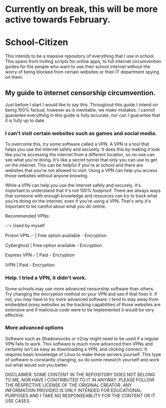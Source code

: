 # Currently on break, this will be more active towards February.
# School-Citizen
This intends to be a massive repository of everything that I use in school. This spans from trolling scripts for online apps, to full internet circumvention guides for the people who want to use their school internet without the worry of being blocked from certain websites or their IT department spying on them.



## My guide to internet censorship circumvention.

Just before I start I would like to say this. Throughout this guide I intend on being 100% factual, however as is inevitable, we make mistakes. I cannot guarantee everything in this guide is fully accurate, nor can I guarantee that it is fully up to date.

### I can't visit certain websites such as games and social media.

To overcome this, try some software called a VPN. A VPN is a tool that helps you use the internet safely and securely. It does this by making it look like you're accessing the internet from a different location, so no one can see what you're doing. It's like a secret tunnel that only you can use to get on the internet. This can be helpful if you're at school and there are websites that you're not allowed to visit. Using a VPN can help you access those websites without anyone knowing. 

While a VPN can help you use the internet safely and securely, it's important to understand that it's not 100% foolproof. There are always ways that someone with enough knowledge and resources can try to track what you're doing on the internet, even if you're using a VPN. That's why it's important to be careful about what you do online.

Recommended VPNs:

✅= Used by myself

Proton VPN ✅ | Free option available - Encryption 

Cyberghost | Free option available - Encryption

Express VPN ✅| Paid - Encryption

IVPN | Paid - Encryption

### Help. I tried a VPN, it didn't work.

Some schools may use more advanced censorship software than others. Try changing the encryption method on your VPN and see if that fixes it. If not, you may have to try more advanced software.  I tend to stay away from embedded proxy websites as the tracking capabilities of those websites are extensive and if malicious code were to be implemented it would be very effective.

### More advanced options
Software such as Shadowsocks or v2ray might need to be used if a regular VPN fails to work.
This software is much more advanced then VPNs and certainly isn't as easy as downloading a VPN, and clicking connect. It requires basic knowledge of Linux to make these servers yourself. This type of software is constantly changing, so do some research yourself and work out what would suit you better.

DISCLAIMER: SOME CONTENT IN THE REPOSITORY DOES NOT BELONG TO ME, NOR HAVE I CONTRIBUTED TO IT IN ANYWAY. PLEASE FOLLOW THE RESPECTIVE LICENSE OF THE ORIGINAL CREATOR. ANY INFORMATION PROVIDED IS ONLY INTENDED FOR EDUCATIONAL PURPOSES AND I TAKE NO RESPONSEABLITY FOR THE CONTENT OR IT USE CASES.
